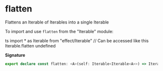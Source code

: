 # flatten

Flattens an Iterable of Iterables into a single Iterable

To import and use `flatten` from the "Iterable" module:

ts
import \* as Iterable from "effect/Iterable"
// Can be accessed like this
Iterable.flatten
undefined

**Signature**

```ts
export declare const flatten: <A>(self: Iterable<Iterable<A>>) => Iterable<A>
```
